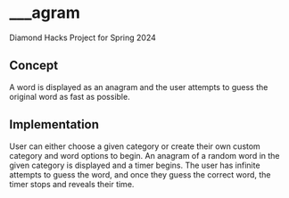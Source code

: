 # ___agram
Diamond Hacks Project for Spring 2024

## Concept
A word is displayed as an anagram and the user attempts to guess the original word as fast as possible.

## Implementation
User can either choose a given category or create their own custom category and word options to begin.
An anagram of a random word in the given category is displayed and a timer begins.
The user has infinite attempts to guess the word, and once they guess the correct word, the timer stops and reveals their time. 
